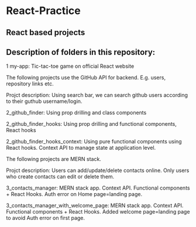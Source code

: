 # React-Practice
## React based projects

## Description of folders in this repository:

 1 my-app: Tic-tac-toe game on official React website

The following projects use the GitHub API for backend. E.g. users, repository links etc.

Projct description: Using search bar, we can search github users according to their guthub username/login.

2_github_finder: Using prop drilling and class components

2_github_finder_hooks: Using prop drilling and functional components, React hooks

2_github_finder_hooks_context: Using pure functional components using React hooks. Context API to manage state at application level.

The following projects are MERN stack. 

Projct description: Users can add/update/delete contacts online. Only users who create contacts can edit or delete them.

3_contacts_manager: MERN stack app. Context API. Functional components + React Hooks. Auth error on Home page=landing page.

3_contacts_manager_with_welcome_page: MERN stack app. Context API. Functional components + React Hooks. Added welcome page=landing page to avoid Auth error on first page.
